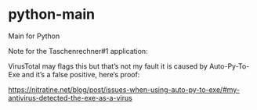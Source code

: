 # python-main
Main for Python

Note for the Taschenrechner#1 application: 

VirusTotal may flags this but that’s not my fault it is caused by Auto-Py-To-Exe and it’s a false positive, here‘s proof: 

https://nitratine.net/blog/post/issues-when-using-auto-py-to-exe/#my-antivirus-detected-the-exe-as-a-virus
